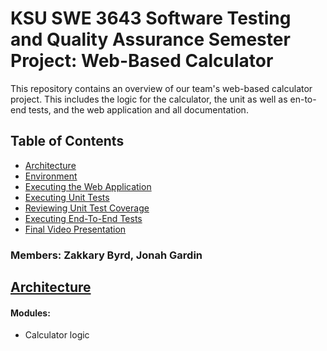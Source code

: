 # KSU SWE 3643 Software Testing and Quality Assurance Semester Project: Web-Based Calculator
This repository contains an overview of our team's web-based calculator project. This includes the logic for the calculator, the unit as well as en-to-end tests, and the web application and all documentation.
## Table of Contents
- [Architecture](#architecture)
- [Environment](#environment)
- [Executing the Web Application](#executing-the-web-application)
- [Executing Unit Tests](#executing-unit-tests)
- [Reviewing Unit Test Coverage](#reviewing-unit-test-coverage)
- [Executing End-To-End Tests](#executing-end-to-end-tests)
- [Final Video Presentation](#final-video-presentation)
### Members: Zakkary Byrd, Jonah Gardin



## [Architecture](#architecture)
#### Modules: 
- Calculator logic
